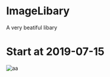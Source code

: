 # ImageLibary
A very beatiful libary

# Start at 2019-07-15
![aa](http://www.sosemseo.com/ueditor/php/upload/image/20180123/1516705629614658.jpg)
